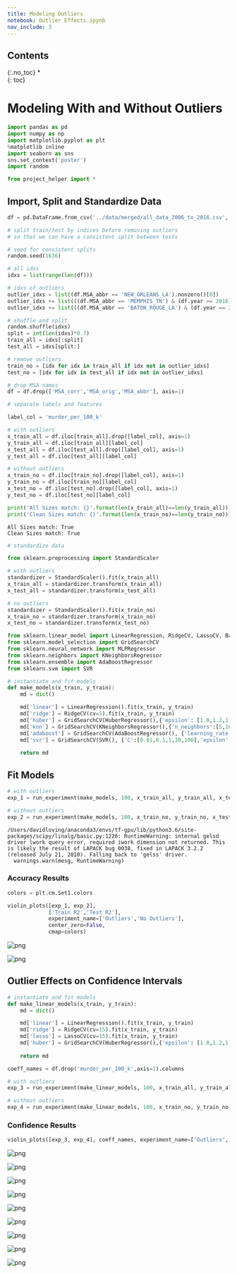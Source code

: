 ```yaml
---
title: Modeling Outliers
notebook: Outlier Effects.ipynb
nav_include: 3
---
```


## Contents
{:.no_toc}
*  
{: toc}


# Modeling With and Without Outliers



```python
import pandas as pd
import numpy as np
import matplotlib.pyplot as plt
%matplotlib inline
import seaborn as sns
sns.set_context('poster')
import random
```




```python
from project_helper import *
```


## Import, Split and Standardize Data



```python
df = pd.DataFrame.from_csv('../data/merged/all_data_2006_to_2016.csv', index_col=None)
```




```python
# split train/test by indices before removing outliers
# so that we can have a consistent split between tests

# seed for consistent splits
random.seed(1636)

# all idxs
idxs = list(range(len(df)))

# idxs of outliers
outlier_idxs = list((df.MSA_abbr == 'NEW_ORLEANS_LA').nonzero()[0])
outlier_idxs += list(((df.MSA_abbr == 'MEMPHIS_TN') & (df.year == 2016)).nonzero()[0])
outlier_idxs += list(((df.MSA_abbr == 'BATON_ROUGE_LA') & (df.year == 2007)).nonzero()[0])

# shuffle and split
random.shuffle(idxs)
split = int(len(idxs)*0.7)
train_all = idxs[:split]
test_all = idxs[split:]

# remove outliers
train_no = [idx for idx in train_all if idx not in outlier_idxs]
test_no = [idx for idx in test_all if idx not in outlier_idxs]
```




```python
# drop MSA names
df = df.drop(['MSA_corr','MSA_orig','MSA_abbr'], axis=1)
```




```python
# separate labels and features

label_col = 'murder_per_100_k'

# with outliers
x_train_all = df.iloc[train_all].drop([label_col], axis=1)
y_train_all = df.iloc[train_all][label_col]
x_test_all = df.iloc[test_all].drop([label_col], axis=1)
y_test_all = df.iloc[test_all][label_col]

# without outliers
x_train_no = df.iloc[train_no].drop([label_col], axis=1)
y_train_no = df.iloc[train_no][label_col]
x_test_no = df.iloc[test_no].drop([label_col], axis=1)
y_test_no = df.iloc[test_no][label_col]

print('All Sizes match: {}'.format(len(x_train_all)==len(y_train_all)))
print('Clean Sizes match: {}'.format(len(x_train_no)==len(y_train_no)))
```


    All Sizes match: True
    Clean Sizes match: True




```python
# standardize data

from sklearn.preprocessing import StandardScaler

# with outliers
standardizer = StandardScaler().fit(x_train_all)
x_train_all = standardizer.transform(x_train_all)
x_test_all = standardizer.transform(x_test_all)

# no outliers
standardizer = StandardScaler().fit(x_train_no)
x_train_no = standardizer.transform(x_train_no)
x_test_no = standardizer.transform(x_test_no)
```




```python
from sklearn.linear_model import LinearRegression, RidgeCV, LassoCV, BayesianRidge, HuberRegressor
from sklearn.model_selection import GridSearchCV
from sklearn.neural_network import MLPRegressor
from sklearn.neighbors import KNeighborsRegressor
from sklearn.ensemble import AdaBoostRegressor
from sklearn.svm import SVR
```




```python
# instantiate and fit models
def make_models(x_train, y_train):
    md = dict()

    md['linear'] = LinearRegression().fit(x_train, y_train)
    md['ridge'] = RidgeCV(cv=5).fit(x_train, y_train)
    md['huber'] = GridSearchCV(HuberRegressor(),{'epsilon': [1.0,1.2,1.4,1.6,1.8]}).fit(x_train, y_train).best_estimator_
    md['knn'] = GridSearchCV(KNeighborsRegressor(),{'n_neighbors':[5,10,20,40]}).fit(x_train, y_train).best_estimator_
    md['adaboost'] = GridSearchCV(AdaBoostRegressor(), {'learning_rate':[0.1,0.3,0.6,1.0]}).fit(x_train, y_train).best_estimator_
    md['svr'] = GridSearchCV(SVR(), {'C':[0.01,0.1,1,10,100],'epsilon':[0.001,0.01,0.1,1,10]}).fit(x_train, y_train)
    
    return md
```


## Fit Models



```python
# with outliers
exp_1 = run_experiment(make_models, 100, x_train_all, y_train_all, x_test_all, y_test_all)

# without outliers
exp_2 = run_experiment(make_models, 100, x_train_no, y_train_no, x_test_no, y_test_no)
```


    /Users/davidloving/anaconda3/envs/tf-gpu/lib/python3.6/site-packages/scipy/linalg/basic.py:1226: RuntimeWarning: internal gelsd driver lwork query error, required iwork dimension not returned. This is likely the result of LAPACK bug 0038, fixed in LAPACK 3.2.2 (released July 21, 2010). Falling back to 'gelss' driver.
      warnings.warn(mesg, RuntimeWarning)


### Accuracy Results



```python
colors = plt.cm.Set1.colors

violin_plots([exp_1, exp_2],
             ['Train R2','Test R2'],
             experiment_name=['Outliers','No Outliers'],
             center_zero=False,
             cmap=colors)
```



![png](Outlier%20Effects_files/Outlier%20Effects_14_0.png)



![png](Outlier%20Effects_files/Outlier%20Effects_14_1.png)


## Outlier Effects on Confidence Intervals



```python
# instantiate and fit models
def make_linear_models(x_train, y_train):
    md = dict()

    md['linear'] = LinearRegression().fit(x_train, y_train)
    md['ridge'] = RidgeCV(cv=15).fit(x_train, y_train)
    md['lasso'] = LassoCV(cv=15).fit(x_train, y_train)
    md['huber'] = GridSearchCV(HuberRegressor(),{'epsilon': [1.0,1.2,1.4,1.6,1.8]}).fit(x_train, y_train).best_estimator_
    
    return md
```




```python
coeff_names = df.drop('murder_per_100_k',axis=1).columns

# with outliers
exp_3 = run_experiment(make_linear_models, 100, x_train_all, y_train_all, x_test_all, y_test_all, coeff_names)

# without outliers
exp_4 = run_experiment(make_linear_models, 100, x_train_no, y_train_no, x_test_no, y_test_no, coeff_names)
```


### Confidence Results



```python
violin_plots([exp_3, exp_4], coeff_names, experiment_name=['Outliers','No Outliers'], cmap=colors)
```



![png](Outlier%20Effects_files/Outlier%20Effects_19_0.png)



![png](Outlier%20Effects_files/Outlier%20Effects_19_1.png)



![png](Outlier%20Effects_files/Outlier%20Effects_19_2.png)



![png](Outlier%20Effects_files/Outlier%20Effects_19_3.png)



![png](Outlier%20Effects_files/Outlier%20Effects_19_4.png)



![png](Outlier%20Effects_files/Outlier%20Effects_19_5.png)



![png](Outlier%20Effects_files/Outlier%20Effects_19_6.png)



![png](Outlier%20Effects_files/Outlier%20Effects_19_7.png)



![png](Outlier%20Effects_files/Outlier%20Effects_19_8.png)

